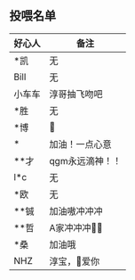 ## 投喂名单
| 好心人 | 备注            |
| ------ | --------------- |
| *凯    | 无              |
| Bill   | 无              |
| 小车车 | 淳哥抽飞吻吧    |
| *胜    | 无              |
| *博    | 🐸               |
| *      | 加油！一点心意  |
| **才   | qgm永远滴神！！ |
| l*c    | 无              |
| *欧    | 无              |
| **铖   | 加油嗷冲冲冲    |
| **哲   | A家冲冲冲👴🏾     |
| *桑    | 加油哦          |
| NHZ    | 淳宝，👩爱你     |